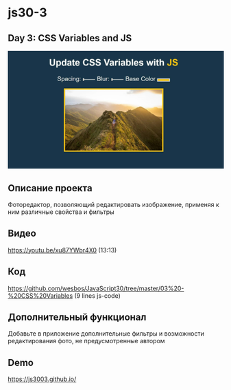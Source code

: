 # js30-3

## Day 3: CSS Variables and JS

![](../images/js30-3.jpg)

## Описание проекта
Фоторедактор, позволяющий редактировать изображение, применяя к ним различные свойства и фильтры

## Видео
https://youtu.be/xu87YWbr4X0 (13:13)

## Код
https://github.com/wesbos/JavaScript30/tree/master/03%20-%20CSS%20Variables (9 lines js-code)

## Дополнительный функционал
Добавьте в приложение дополнительные фильтры и возможности редактирования фото, не предусмотренные автором

## Demo
https://js3003.github.io/
